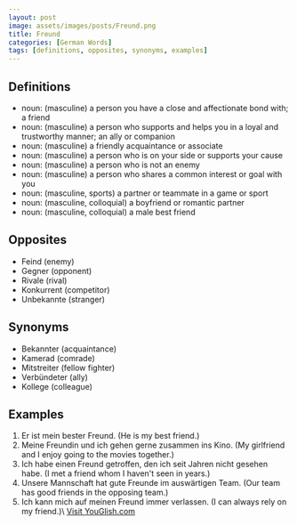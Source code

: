 ```yaml
---
layout: post
image: assets/images/posts/Freund.png
title: Freund
categories: [German Words]
tags: [definitions, opposites, synonyms, examples]
---
```


## Definitions

- noun: (masculine) a person you have a close and affectionate bond with; a friend
- noun: (masculine) a person who supports and helps you in a loyal and trustworthy manner; an ally or companion
- noun: (masculine) a friendly acquaintance or associate
- noun: (masculine) a person who is on your side or supports your cause
- noun: (masculine) a person who is not an enemy
- noun: (masculine) a person who shares a common interest or goal with you
- noun: (masculine, sports) a partner or teammate in a game or sport
- noun: (masculine, colloquial) a boyfriend or romantic partner
- noun: (masculine, colloquial) a male best friend

## Opposites

- Feind (enemy)
- Gegner (opponent)
- Rivale (rival)
- Konkurrent (competitor)
- Unbekannte (stranger)

## Synonyms

- Bekannter (acquaintance)
- Kamerad (comrade)
- Mitstreiter (fellow fighter)
- Verbündeter (ally)
- Kollege (colleague)

## Examples

1. Er ist mein bester Freund. (He is my best friend.)
2. Meine Freundin und ich gehen gerne zusammen ins Kino. (My girlfriend and I enjoy going to the movies together.)
3. Ich habe einen Freund getroffen, den ich seit Jahren nicht gesehen habe. (I met a friend whom I haven't seen in years.)
4. Unsere Mannschaft hat gute Freunde im auswärtigen Team. (Our team has good friends in the opposing team.)
5. Ich kann mich auf meinen Freund immer verlassen. (I can always rely on my friend.)\ <a id="yg-widget-0" class="youglish-widget" data-query="Freund" data-lang="german" data-components="8412" data-auto-start="0" data-bkg-color="theme_light" data-title="How%20to%20pronounce%20Freund%20in%20German"  rel="nofollow" href="https://youglish.com">Visit YouGlish.com</a><script async src="https://youglish.com/public/emb/widget.js" charset="utf-8"></script>